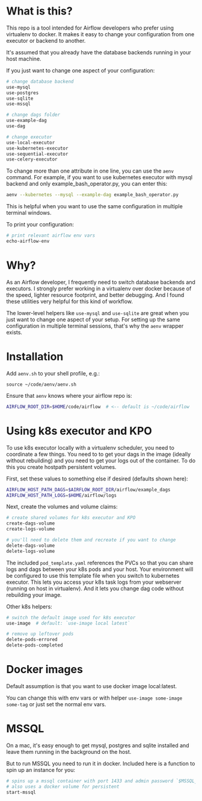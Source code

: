 # What is this?

This repo is a tool intended for Airflow developers who prefer using virtualenv to docker.  It makes it easy to change your configuration from one executor or backend to another.

It's assumed that you already have the database backends running in your host machine.

If you just want to change one aspect of your configuration:

```bash
# change database backend
use-mysql
use-postgres
use-sqlite
use-mssql

# change dags folder
use-example-dag
use-dag

# change executor
use-local-executor
use-kubernetes-executor
use-sequential-executor
use-celery-executor
```

To change more than one attribute in one line, you can use the `aenv` command. For example, if you want to use kubernetes executor with mysql backend and only example_bash_operator.py, you can enter this:

```bash
aenv --kubernetes --mysql --example-dag example_bash_operator.py
```

This is helpful when you want to use the same configuration in multiple terminal windows.

To print your configuration:

```bash
# print relevant airflow env vars
echo-airflow-env
```

# Why?

As an Airflow developer, I frequently need to switch database backends and executors. I strongly prefer working in a virtualenv over docker because of the speed, lighter resource footprint, and better debugging. And I found these utilities very helpful for this kind of workflow.

The lower-level helpers like `use-mysql` and `use-sqlite` are great when you just want to change one aspect of your setup.  For setting up the same configuration in multiple terminal sessions, that's why the `aenv` wrapper exists.

# Installation

Add `aenv.sh` to your shell profile, e.g.:

```shell
source ~/code/aenv/aenv.sh
```

Ensure that `aenv` knows where your airflow repo is:

```bash
AIRFLOW_ROOT_DIR=$HOME/code/airflow  # <-- default is ~/code/airflow
```


# Using k8s executor and KPO

To use k8s executor locally with a virtualenv scheduler, you need to coordinate a few things.  You need to to get your dags in the image (ideally without rebuilding) and you need to get your logs out of the container.  To do this you create hostpath persistent volumes.

First, set these values to something else if desired (defaults shown here):

```bash
AIRFLOW_HOST_PATH_DAGS=$AIRFLOW_ROOT_DIR/airflow/example_dags
AIRFLOW_HOST_PATH_LOGS=$HOME/airflow/logs
```

Next, create the volumes and volume claims:

```bash
# create shared volumes for k8s executor and KPO
create-dags-volume
create-logs-volume

# you'll need to delete them and recreate if you want to change
delete-dags-volume
delete-logs-volume
```

The included `pod_template.yaml` references the PVCs so that you can share logs and dags between your k8s pods and your host.  Your environment will be configured to use this template file when you switch to kubernetes executor.  This lets you access your k8s task logs from your webserver (running on host in virtualenv).  And it lets you change dag code without rebuilding your image.

Other k8s helpers:

```bash
# switch the default image used for k8s executor
use-image  # default: `use-image local latest`

# remove up leftover pods
delete-pods-errored
delete-pods-completed
```

# Docker images

Default assumption is that you want to use docker image local:latest.

You can change this with env vars or with helper `use-image some-image some-tag` or just set the normal env vars.

# MSSQL

On a mac, it's easy enough to get mysql, postgres and sqlite installed and leave them running in the background on the host.

But to run MSSQL you need to run it in docker.  Included here is a function to spin up an instance for you:

```bash
# spins up a mssql container with port 1433 and admin password `$MSSQL_DEV_PASSWORD` (default: Abc123456)
# also uses a docker volume for persistent
start-mssql  
```
